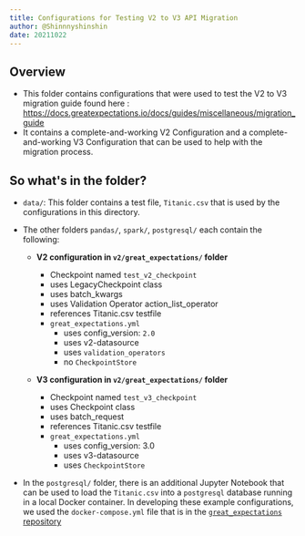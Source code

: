 ```yaml
---
title: Configurations for Testing V2 to V3 API Migration
author: @Shinnnyshinshin
date: 20211022
---
```

## Overview

- This folder contains configurations that were used to test the V2 to V3 migration guide found here : https://docs.greatexpectations.io/docs/guides/miscellaneous/migration_guide
- It contains a complete-and-working V2 Configuration and a complete-and-working V3 Configuration that can be used to help with the migration process.

## So what's in the folder?

- `data/`: This folder contains a test file, `Titanic.csv` that is used by the configurations in this directory.  

- The other folders `pandas/`, `spark/`, `postgresql/` each contain the following:
  - **V2 configuration in `v2/great_expectations/` folder**
    - Checkpoint named `test_v2_checkpoint`
    - uses LegacyCheckpoint class
    - uses batch_kwargs
    - uses Validation Operator action_list_operator
    - references Titanic.csv testfile
    - `great_expectations.yml`
      - uses config_version: `2.0`
      - uses v2-datasource
      - uses `validation_operators`
      - no `CheckpointStore`

  - **V3 configuration in `v2/great_expectations/` folder**
    - Checkpoint named `test_v3_checkpoint`
    - uses Checkpoint class
    - uses batch_request
    - references Titanic.csv testfile
    - `great_expectations.yml`
      - uses config_version: 3.0
      - uses v3-datasource
      - uses `CheckpointStore`

- In the `postgresql/` folder, there is an additional Jupyter Notebook that can be used to load the `Titanic.csv` into a `postgresql` database running in a local Docker container. In developing these example configurations, we used the `docker-compose.yml` file that is in the [`great_expectations` repository](https://github.com/great-expectations/great_expectations/tree/develop/assets/docker/postgresql)
